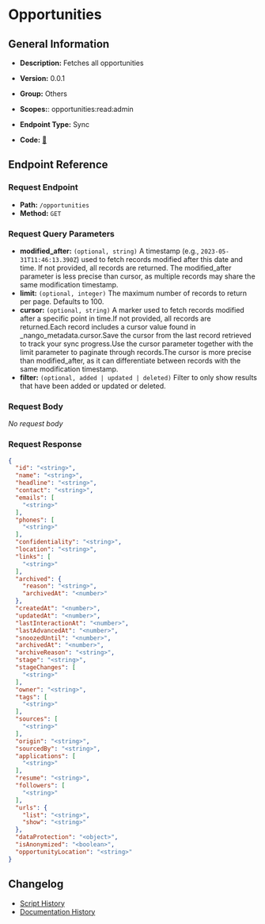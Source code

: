# Opportunities

## General Information

- **Description:** Fetches all opportunities

- **Version:** 0.0.1
- **Group:** Others
- **Scopes:**: opportunities:read:admin
- **Endpoint Type:** Sync
- **Code:** [🔗](https://github.com/NangoHQ/integration-templates/tree/main/integrations/lever-sandbox/syncs/opportunities.ts)

## Endpoint Reference

### Request Endpoint

- **Path:** `/opportunities`
- **Method:** `GET`

### Request Query Parameters

- **modified_after:** `(optional, string)` A timestamp (e.g., `2023-05-31T11:46:13.390Z`) used to fetch records modified after this date and time. If not provided, all records are returned. The modified_after parameter is less precise than cursor, as multiple records may share the same modification timestamp.
- **limit:** `(optional, integer)` The maximum number of records to return per page. Defaults to 100.
- **cursor:** `(optional, string)` A marker used to fetch records modified after a specific point in time.If not provided, all records are returned.Each record includes a cursor value found in _nango_metadata.cursor.Save the cursor from the last record retrieved to track your sync progress.Use the cursor parameter together with the limit parameter to paginate through records.The cursor is more precise than modified_after, as it can differentiate between records with the same modification timestamp.
- **filter:** `(optional, added | updated | deleted)` Filter to only show results that have been added or updated or deleted.

### Request Body

_No request body_

### Request Response

```json
{
  "id": "<string>",
  "name": "<string>",
  "headline": "<string>",
  "contact": "<string>",
  "emails": [
    "<string>"
  ],
  "phones": [
    "<string>"
  ],
  "confidentiality": "<string>",
  "location": "<string>",
  "links": [
    "<string>"
  ],
  "archived": {
    "reason": "<string>",
    "archivedAt": "<number>"
  },
  "createdAt": "<number>",
  "updatedAt": "<number>",
  "lastInteractionAt": "<number>",
  "lastAdvancedAt": "<number>",
  "snoozedUntil": "<number>",
  "archivedAt": "<number>",
  "archiveReason": "<string>",
  "stage": "<string>",
  "stageChanges": [
    "<string>"
  ],
  "owner": "<string>",
  "tags": [
    "<string>"
  ],
  "sources": [
    "<string>"
  ],
  "origin": "<string>",
  "sourcedBy": "<string>",
  "applications": [
    "<string>"
  ],
  "resume": "<string>",
  "followers": [
    "<string>"
  ],
  "urls": {
    "list": "<string>",
    "show": "<string>"
  },
  "dataProtection": "<object>",
  "isAnonymized": "<boolean>",
  "opportunityLocation": "<string>"
}
```

## Changelog

- [Script History](https://github.com/NangoHQ/integration-templates/commits/main/integrations/lever-sandbox/syncs/opportunities.ts)
- [Documentation History](https://github.com/NangoHQ/integration-templates/commits/main/integrations/lever-sandbox/syncs/opportunities.md)

